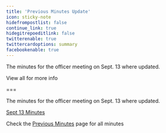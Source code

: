 ```yaml
---
title: 'Previous Minutes Update'
icon: sticky-note
hidefrompostlist: false
continue_link: true
hidegitrepoeditlink: false
twitterenable: true
twittercardoptions: summary
facebookenable: true
---
```


The minutes for the officer meeting on Sept. 13 where updated.

View all for more info

===

The minutes for the officer meeting on Sept. 13 where updated.

[Sept 13 Minutes](https://www.cpphsstuco.club/resources/minutes/sept13-minutes.pdf)

Check the [Previous Minutes](https://www.cpphsstuco.club/resources/minutes) page for all minutes